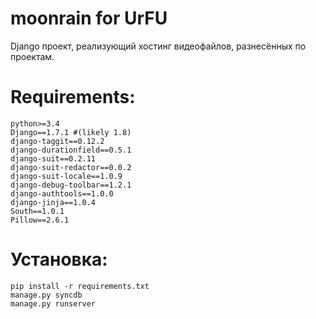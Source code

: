 moonrain for UrFU
=================


Django проект, реализующий хостинг видеофайлов, разнесённых по проектам.


Requirements:
=============

    python>=3.4
    Django==1.7.1 #(likely 1.8)
    django-taggit==0.12.2
    django-durationfield==0.5.1
    django-suit==0.2.11
    django-suit-redactor==0.0.2
    django-suit-locale==1.0.9
    django-debug-toolbar==1.2.1
    django-authtools==1.0.0
    django-jinja==1.0.4
    South==1.0.1
    Pillow==2.6.1

Установка:
=========
    pip install -r requirements.txt
    manage.py syncdb
    manage.py runserver

